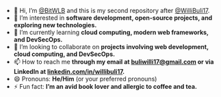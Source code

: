 - 👋 Hi, I’m [@BitWLB](https://github.com/BitWLB) and this is my second repository after [@WilliBuli17](https://github.com/WilliBuli17).
- 👀 I’m interested in **software development, open-source projects, and exploring new technologies.**
- 🌱 I’m currently learning **cloud computing, modern web frameworks, and DevSecOps.**
- 💞️ I’m looking to collaborate on **projects involving web development, cloud computing, and DevSecOps.**
- 📫 How to reach me **through my email at buliwilli17@gmail.com or via LinkedIn at [linkedin.com/in/willibuli17](https://linkedin.com/in/willibuli17).**
- 😄 Pronouns: **He/Him** (or your preferred pronouns)
- ⚡ Fun fact: **I’m an avid book lover and allergic to coffee and tea.**

<!---
BitWLB/BitWLB is a ✨ special ✨ repository because its `README.md` (this file) appears on your GitHub profile.
You can click the Preview link to take a look at your changes.
--->
